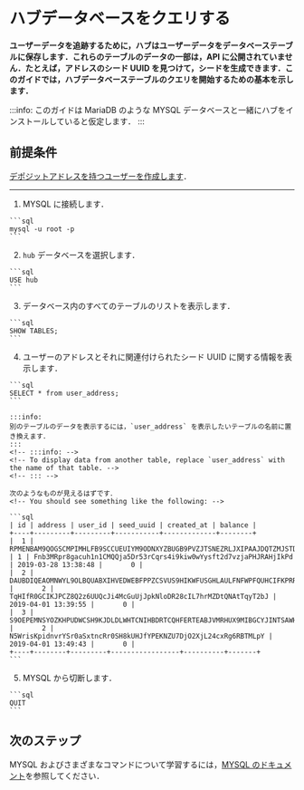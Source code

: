 # ハブデータベースをクエリする
<!-- # Query the Hub database -->

**ユーザーデータを追跡するために，ハブはユーザーデータをデータベーステーブルに保存します．これらのテーブルのデータの一部は，API に公開されていません．たとえば，アドレスのシード UUID を見つけて，シードを生成できます．このガイドでは，ハブデータベーステーブルのクエリを開始するための基本を示します．**
<!-- **To keep track of user data, Hub stores it in database tables. Some of the data in these tables isn't exposed to the APIs. For example, you may want to find out the seed UUID for an address so that you can generate the seed. This guide shows you the basics to get started with querying the Hub database tables.** -->

:::info:
このガイドは MariaDB のような MYSQL データベースと一緒にハブをインストールしていると仮定します．
:::
<!-- :::info: -->
<!-- This guide assumes that you installed Hub with a MYSQL database such as MariaDB, which is the one we use in our installation guide. -->
<!-- ::: -->

## 前提条件
<!-- ## Prerequisites -->

[デポジットアドレスを持つユーザーを作成します](../how-to-guides/get-started-with-the-grpc-api.md)．
<!-- [Create a user who has a deposit address](../how-to-guides/get-started-with-the-grpc-api.md). -->

---

1. MYSQL に接続します．
  <!-- 1. Connect to the MYSQL -->

    ```sql
    mysql -u root -p
    ```

2. `hub` データベースを選択します．
  <!-- 2. Select the `hub` database -->

    ```sql
    USE hub
    ```

3. データベース内のすべてのテーブルのリストを表示します．
  <!-- 3. Display a list of all the tables in the database -->

    ```sql
    SHOW TABLES;
    ```

4. ユーザーのアドレスとそれに関連付けられたシード UUID に関する情報を表示します．
  <!-- 4. Display information about your users' addresses and their associated seed UUIDs -->

    ```sql
    SELECT * from user_address;
    ```

    :::info:
    別のテーブルのデータを表示するには，`user_address` を表示したいテーブルの名前に置き換えます．
    :::
    <!-- :::info: -->
    <!-- To display data from another table, replace `user_address` with the name of that table. -->
    <!-- ::: -->

    次のようなものが見えるはずです．
    <!-- You should see something like the following: -->

    ```sql
    | id | address | user_id | seed_uuid | created_at | balance |
    +----+---------+---------+-----------+-------------+--------+
    |  1 | RPMENBAM9QOGSCMPIMHLFB9SCCUEUIYM9ODNXYZBUGB9PVZJTSNEZRLJXIPAAJDQTZMJSTDLFUHR9JFSD | 1 | Fnb3MRpr8gacuh1n1CMQQja5Dr53rCqrs4i9kiw0wYysft2d7vzjaPHJRAHjIkPd | 2019-03-28 13:38:48 |       0 |
    |  2 | DAUBDIQEAOMNWYL9OLBQUABXIHVEDWEBFPPZCSVUS9HIKWFUSGHLAULFNFWPFQUHCIFKPRRZVFAGBBFJZ |       2 | TqHIfR0GCIKJPCZ8Q2z6UUQcJi4McGuUjJpkNloDR28cIL7hrMZDtQNAtTqyT2bJ | 2019-04-01 13:39:55 |       0 |
    |  3 | S9OEPEMNSYOZKHPUDWCSH9KJDLDLWHTCNIHBDRTCQHFERTEABJVMRHUX9MIBGCYJINTSAWHVDFFXIIAFA |       2 | N5WrisKpidnvrYSr0aSxtncRr0SH8kUHJfYPEKNZU7DjO2XjL24cxRg6RBTMLpY | 2019-04-01 13:49:43 |       0 |
    +----+--------+---------+-----------------+----------+-------+
    ```

5. MYSQL から切断します．
  <!-- 5. Disconnect from MYSQL -->

    ```sql
    QUIT
    ```

## 次のステップ
<!-- ## Next steps -->

MYSQL およびさまざまなコマンドについて学習するには，[MYSQL のドキュメント](https://dev.mysql.com/doc/refman/8.0/en/tutorial.html)を参照してください．
<!-- To learn about MYSQL and the different commands, [see the MYSQL documentation](https://dev.mysql.com/doc/refman/8.0/en/tutorial.html). -->
